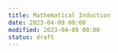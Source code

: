 ```yaml
---
title: Mathematical Induction
date: 2023-04-09 00:00
modified: 2023-04-09 00:00
status: draft
---
```

